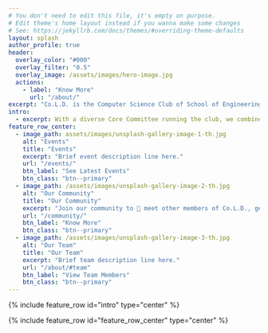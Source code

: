 ```yaml
---
# You don't need to edit this file, it's empty on purpose.
# Edit theme's home layout instead if you wanna make some changes
# See: https://jekyllrb.com/docs/themes/#overriding-theme-defaults
layout: splash
author_profile: true
header:
  overlay_color: "#000"
  overlay_filter: "0.5"
  overlay_image: /assets/images/hero-image.jpg
  actions:
    - label: "Know More"
      url: "/about/"
excerpt: "Co.L.D. is the Computer Science Club of School of Engineering, JNU. We help the students of SE to come together and become a part of the institute's coding community. "
intro:
  - excerpt: With a diverse Core Committee running the club, we combine individual expertise and insight to help our members grow their professional skills while also serving as a link to the professional industry by making available to our members a plethora of oppurtunites.
feature_row_center:
  - image_path: assets/images/unsplash-gallery-image-1-th.jpg
    alt: "Events"
    title: "Events"
    excerpt: "Brief event description line here."
    url: "/events/"
    btn_label: "See Latest Events"
    btn_class: "btn--primary"
  - image_path: /assets/images/unsplash-gallery-image-2-th.jpg
    alt: "Our Community"
    title: "Our Community"
    excerpt: "Join our community to 🤝 meet other members of Co.L.D., get to work on new 🔧🚧 projects, and 🎤 talk to our Core Committee. "
    url: "/community/"
    btn_label: "Know More"
    btn_class: "btn--primary"
  - image_path: /assets/images/unsplash-gallery-image-3-th.jpg
    alt: "Our Team"
    title: "Our Team"
    excerpt: "Brief team description line here."
    url: "/about/#team"
    btn_label: "View Team Members"
    btn_class: "btn--primary"
---
```


{% include feature_row id="intro" type="center" %}

{% include feature_row id="feature_row_center" type="center" %}
